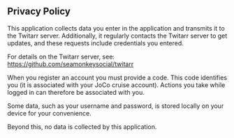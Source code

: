 ## Privacy Policy

This application collects data you enter in the application
and transmits it to the
Twitarr server. Additionally, it regularly contacts the
Twitarr server to get updates, and these requests include
credentials you entered.

For details on the Twitarr server, see: https://github.com/seamonkeysocial/twitarr

When you register an account you must provide a code. This code
identifies you (it is associated with your JoCo cruise account).
Actions you take while logged in can therefore be associated
with you.

Some data, such as your username and password, is stored locally
on your device for your convenience.

Beyond this, no data is collected by this application.
